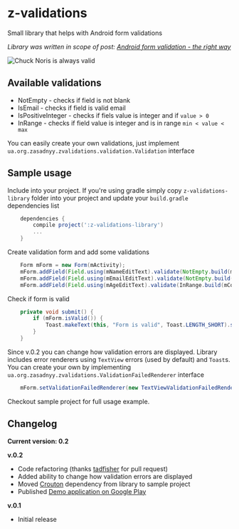 z-validations
=============

Small library that helps with Android form validations

_Library was written in scope of post: [Android form validation - the right way](http://blog.zasadnyy.org.ua/2013/08/android-form-validation-right-way.html)_

![Chuck Noris is always valid](http://4.bp.blogspot.com/-aB-mb25JcW8/Uf7EW9VKOuI/AAAAAAABKP8/jkVW7J7T04E/s1600/chuck-is-always-valid.png)

Available validations
---------------------
* NotEmpty - checks if field is not blank
* IsEmail - checks if field is valid email
* IsPositiveInteger - checks if fiels value is integer and if ```value > 0```
* InRange - checks if field value is integer and is in range ```min < value < max```
 
You can easily create your own validations, just implement ```ua.org.zasadnyy.zvalidations.validation.Validation``` interface


Sample usage
------------
Include into your project. If you're using gradle simply copy ```z-validations-library``` folder into your project and update your ```build.gradle``` dependencies list
```groovy
    dependencies {
        compile project(':z-validations-library')
        ...
    }
```


Create validation form and add some validations
```java
    Form mForm = new Form(mActivity);
    mForm.addField(Field.using(mNameEditText).validate(NotEmpty.build(mContext)));
    mForm.addField(Field.using(mEmailEditText).validate(NotEmpty.build(mContext)).validate(IsEmail.build(mContext)));
    mForm.addField(Field.using(mAgeEditText).validate(InRange.build(mContext, 0, 120)));
```

Check if form is valid 
```java
    private void submit() {
        if (mForm.isValid()) {
            Toast.makeText(this, "Form is valid", Toast.LENGTH_SHORT).show();
        }
    }
```

Since v.0.2 you can change how validation errors are displayed. Library includes error renderers using ```TextView``` errors (used by default) and ```Toast```s. You can create your own by implementing ```ua.org.zasadnyy.zvalidations.ValidationFailedRenderer``` interface
```java
    mForm.setValidationFailedRenderer(new TextViewValidationFailedRenderer(mContext));
```


Checkout sample project for full usage example.    
    
    
Changelog
---------

__Current version: 0.2__

__v.0.2__ 
* Code refactoring (thanks [tadfisher](https://github.com/tadfisher) for pull request)
* Added ability to change how validation errors are displayed
* Moved [Crouton](https://github.com/keyboardsurfer/Crouton) dependency from library to sample project
* Published [Demo application on Google Play](https://play.google.com/store/apps/details?id=ua.org.zasadnyy.sample.zvalidations)

__v.0.1__ 
* Initial release
